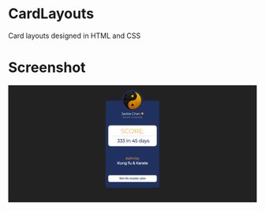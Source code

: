 # CardLayouts
Card layouts designed in HTML and CSS

# Screenshot
![card-layout-1](https://raw.githubusercontent.com/maheshgawande/screenshots/master/Card%20Layouts/card-layout-1.png)
